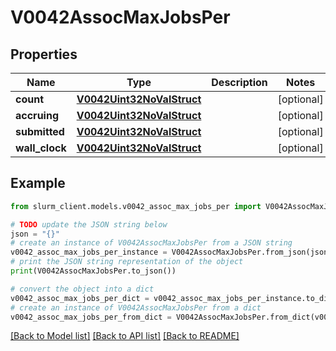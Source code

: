 # V0042AssocMaxJobsPer


## Properties

Name | Type | Description | Notes
------------ | ------------- | ------------- | -------------
**count** | [**V0042Uint32NoValStruct**](V0042Uint32NoValStruct.md) |  | [optional] 
**accruing** | [**V0042Uint32NoValStruct**](V0042Uint32NoValStruct.md) |  | [optional] 
**submitted** | [**V0042Uint32NoValStruct**](V0042Uint32NoValStruct.md) |  | [optional] 
**wall_clock** | [**V0042Uint32NoValStruct**](V0042Uint32NoValStruct.md) |  | [optional] 

## Example

```python
from slurm_client.models.v0042_assoc_max_jobs_per import V0042AssocMaxJobsPer

# TODO update the JSON string below
json = "{}"
# create an instance of V0042AssocMaxJobsPer from a JSON string
v0042_assoc_max_jobs_per_instance = V0042AssocMaxJobsPer.from_json(json)
# print the JSON string representation of the object
print(V0042AssocMaxJobsPer.to_json())

# convert the object into a dict
v0042_assoc_max_jobs_per_dict = v0042_assoc_max_jobs_per_instance.to_dict()
# create an instance of V0042AssocMaxJobsPer from a dict
v0042_assoc_max_jobs_per_from_dict = V0042AssocMaxJobsPer.from_dict(v0042_assoc_max_jobs_per_dict)
```
[[Back to Model list]](../README.md#documentation-for-models) [[Back to API list]](../README.md#documentation-for-api-endpoints) [[Back to README]](../README.md)


